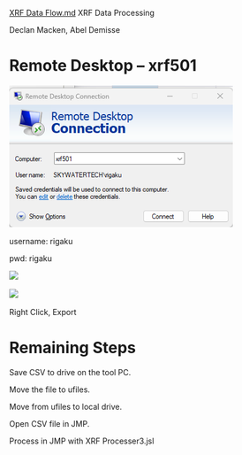 
[XRF Data Flow.md](https://github.com/user-attachments/files/22752522/XRF.Data.Flow.md)
XRF Data Processing

Declan Macken\, Abel Demisse

# Remote Desktop – xrf501

![](https://github.com/SpannerHead11/JMP-Scripts/blob/main/IMG/XRF%20Data%20Flow_0.png)

username: rigaku

pwd: rigaku

![](img%5CXRF%20Data%20Flow_1.png)

![](img%5CXRF%20Data%20Flow_2.png)

Right Click\, Export

# Remaining Steps

Save CSV to drive on the tool PC\.

Move the file to ufiles\.

Move from ufiles to local drive\.

Open CSV file in JMP\.

Process in JMP with XRF Processer3\.jsl

